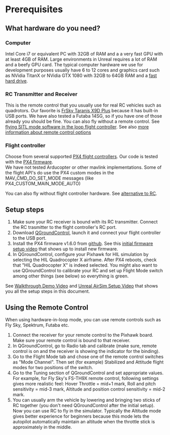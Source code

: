 # Prerequisites

## What hardware do you need?
### Computer
Intel Core i7 or equivalent PC with 32GB of RAM and a a very fast GPU with at least 4GB of RAM. Large environments in Unreal requires a lot of RAM and a beefy GPU card. 
The typical computer hardware we use for development purposes usually have 6 to 12 cores and graphics card such as NVidia TitanX or NVidia GTX 1080 with 32GB to 64GB RAM and a [fast hard drive](hard_drive.md).

### RC Transmitter and Receiver

This is the remote control that you usually use for real RC vehicles such as quadrotors. Our favorite is [FrSky Taranis X9D Plus](https://hobbyking.com/en_us/frsky-2-4ghz-accst-taranis-x9d-plus-and-x8r-combo-digital-telemetry-radio-system-mode-2.html) because it has built-in USB ports. 
We have also tested a Futaba 14SG, so if you have one of those already you should be fine.
You can also fly without a remote control.  See [flying SITL mode software in the loop flight controller](sitl.md).
See also [more information about remote control options](remote_controls.md) 

### Flight controller

Choose from several supported [PX4 flight controllers](px4.md).  Our code is tested with the [PX4 firmware](https://dev.px4.io/).  
We have not tested Arducopter or other mavlink implementations.  Some of the flight API's do use the
PX4 custom modes in the MAV_CMD_DO_SET_MODE messages (like PX4_CUSTOM_MAIN_MODE_AUTO)

You can also fly without flight controller hardware.  See [alternative to RC](sitl.md).

## Setup steps
1. Make sure your RC receiver is bound with its RC transmitter. Connect the RC trasmitter to the flight controller's RC port.
2. Download [QGroundControl](http://qgroundcontrol.com/), launch it and connect your flight controller to the USB port.
3. Install the PX4 firmware v1.6.0 from [github](https://github.com/PX4/Firmware/releases/tag/v1.6.0rc1). 
See this [initial firmware setup video](https://dev.px4.io/starting-initial-config.html) that shows up to install new firmware.
4. In QGroundControl, configure your Pixhawk for HIL simulation by selecting the HIL Quadrocopter X airframe.  After PX4 reboots, check that "HIL Quadrocopter X" is indeed selected. You might also want to use QGroundControl to calibrate your RC and set up Flight Mode switch among other things (see below) so everything is green.

See [Walkthrough Demo Video](https://youtu.be/HNWdYrtw3f0) and  [Unreal AirSim Setup  Video](https://youtu.be/1oY8Qu5maQQ) that shows you all the setup steps in this document.

## Using the Remote Control
When using hardware-in-loop mode, you can use remote controls such as Fly Sky, Spektrum, Futaba etc.
1. Connect the receiver for your remote control to the Pixhawk board. Make sure your remote control is bound to that receiver.
2. In QGroundControl, go to Radio tab and calibrate (make sure, remote control is on and the receiver is showing the indicator for the binding). 
3. Go to the Flight Mode tab and chose one of the remote control switches as "Mode Channel". Then set (for example) Stabilized and Attitude flight modes for two positions of the switch.
4. Go to the Tuning section of QGroundControl and set appropriate values. For example, for Fly Sky's FS-TH9X remote control, following settings gives more realistic feel: Hover Throttle = mid+1 mark, Roll and pitch sensitivity = mid-3 mark, Altitude and position control sensitivity = mid-2 mark.
5. You can usually arm the vehicle by lowering and bringing two sticks of RC together (you don't need QGroundControl after the initial setup). Now you can use RC to fly in the simulator. Typically the Altitude mode gives better experience for beginners because this mode lets the autopilot automatically maintain an altitude when the throttle stick is approximately in the middle.
